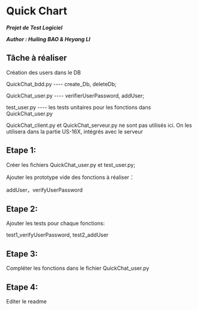 
# Quick Chart
_**Projet de Test Logiciel**_

_**Author : Huiling BAO & Heyang LI**_

Tâche à réaliser
--
 Création des users dans le DB
 
 QuickChat_bdd.py ---- create_Db, deleteDb;
 
 QuickChat_user.py ---- verifierUserPassword, addUser;
 
 test_user.py ---- les tests unitaires pour les fonctions dans QuickChat_user.py
 
 
 QuickChat_client.py et QuickChat_serveur.py ne sont pas utilisés ici. On les utilisera dans la partie US-16X, intégrés avec le serveur
 
Etape 1: 
--
Créer les fichiers  QuickChat_user.py et test_user.py;
	
Ajouter les prototype vide des fonctions à réaliser：

addUser，verifyUserPassword
	
Etape 2:
--
Ajouter les tests pour chaque fonctions:

test1_verifyUserPassword, test2_addUser

Etape 3:
--
Compléter les fonctions dans le fichier QuickChat_user.py

Etape 4:
--
Editer le readme

